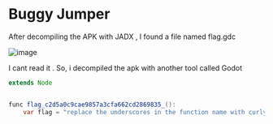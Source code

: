 # Buggy Jumper 
After decompiling the APK with JADX , I found a file named flag.gdc

![image](https://github.com/user-attachments/assets/9187d205-96f6-4b71-9b24-9e4dd75214c3)

I cant read it . So, i decompiled the apk with another tool called Godot 

```java
extends Node


func flag_c2d5a0c9cae9857a3cfa662cd2869835_():
	var flag = "replace the underscores in the function name with curly braces when submitting!"
```
